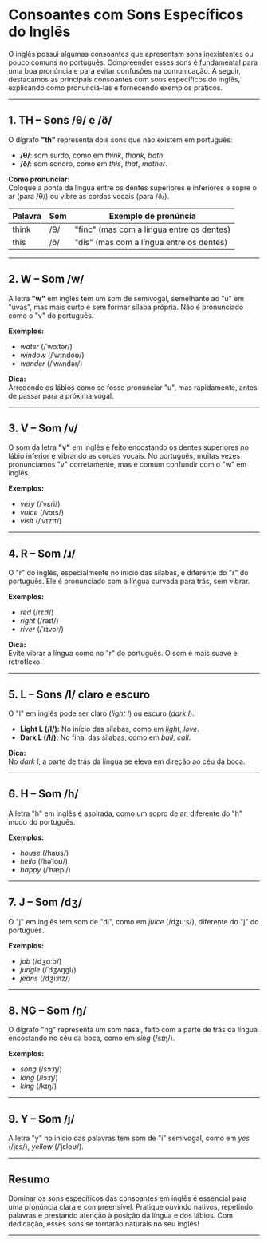 
# Consoantes com Sons Específicos do Inglês

O inglês possui algumas consoantes que apresentam sons inexistentes ou pouco comuns no português. Compreender esses sons é fundamental para uma boa pronúncia e para evitar confusões na comunicação. A seguir, destacamos as principais consoantes com sons específicos do inglês, explicando como pronunciá-las e fornecendo exemplos práticos.

---

## 1. **TH** – Sons /θ/ e /ð/

O dígrafo **"th"** representa dois sons que não existem em português:

- **/θ/**: som surdo, como em *think*, *thank*, *bath*.
- **/ð/**: som sonoro, como em *this*, *that*, *mother*.

**Como pronunciar:**  
Coloque a ponta da língua entre os dentes superiores e inferiores e sopre o ar (para /θ/) ou vibre as cordas vocais (para /ð/).

| Palavra   | Som | Exemplo de pronúncia |
|-----------|-----|---------------------|
| think     | /θ/ | "finc" (mas com a língua entre os dentes) |
| this      | /ð/ | "dis" (mas com a língua entre os dentes)  |

---

## 2. **W** – Som /w/

A letra **"w"** em inglês tem um som de semivogal, semelhante ao "u" em "uvas", mas mais curto e sem formar sílaba própria. Não é pronunciado como o "v" do português.

**Exemplos:**  
- *water* (/ˈwɔːtər/)  
- *window* (/ˈwɪndoʊ/)  
- *wonder* (/ˈwʌndər/)

**Dica:**  
Arredonde os lábios como se fosse pronunciar "u", mas rapidamente, antes de passar para a próxima vogal.

---

## 3. **V** – Som /v/

O som da letra **"v"** em inglês é feito encostando os dentes superiores no lábio inferior e vibrando as cordas vocais. No português, muitas vezes pronunciamos "v" corretamente, mas é comum confundir com o "w" em inglês.

**Exemplos:**  
- *very* (/ˈvɛri/)  
- *voice* (/vɔɪs/)  
- *visit* (/ˈvɪzɪt/)

---

## 4. **R** – Som /ɹ/

O "r" do inglês, especialmente no início das sílabas, é diferente do "r" do português. Ele é pronunciado com a língua curvada para trás, sem vibrar.

**Exemplos:**  
- *red* (/rɛd/)  
- *right* (/raɪt/)  
- *river* (/ˈrɪvər/)

**Dica:**  
Evite vibrar a língua como no "r" do português. O som é mais suave e retroflexo.

---

## 5. **L** – Sons /l/ claro e escuro

O "l" em inglês pode ser claro (*light l*) ou escuro (*dark l*).

- **Light L (/l/):** No início das sílabas, como em *light*, *love*.
- **Dark L (/ɫ/):** No final das sílabas, como em *ball*, *call*.

**Dica:**  
No *dark l*, a parte de trás da língua se eleva em direção ao céu da boca.

---

## 6. **H** – Som /h/

A letra "h" em inglês é aspirada, como um sopro de ar, diferente do "h" mudo do português.

**Exemplos:**  
- *house* (/haʊs/)  
- *hello* (/həˈloʊ/)  
- *happy* (/ˈhæpi/)

---

## 7. **J** – Som /dʒ/

O "j" em inglês tem som de "dj", como em *juice* (/dʒuːs/), diferente do "j" do português.

**Exemplos:**  
- *job* (/dʒɑːb/)  
- *jungle* (/ˈdʒʌŋɡl/)  
- *jeans* (/dʒiːnz/)

---

## 8. **NG** – Som /ŋ/

O dígrafo "ng" representa um som nasal, feito com a parte de trás da língua encostando no céu da boca, como em *sing* (/sɪŋ/).

**Exemplos:**  
- *song* (/sɔːŋ/)  
- *long* (/lɔːŋ/)  
- *king* (/kɪŋ/)

---

## 9. **Y** – Som /j/

A letra "y" no início das palavras tem som de "i" semivogal, como em *yes* (/jɛs/), *yellow* (/ˈjɛloʊ/).

---

## Resumo

Dominar os sons específicos das consoantes em inglês é essencial para uma pronúncia clara e compreensível. Pratique ouvindo nativos, repetindo palavras e prestando atenção à posição da língua e dos lábios. Com dedicação, esses sons se tornarão naturais no seu inglês!

---
```